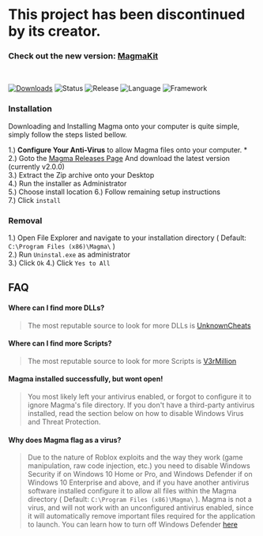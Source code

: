 # This project has been discontinued by its creator.
### Check out the new version: [MagmaKit](https://github.com/Not316tb/MagmaKit/)

<br/>

[![Downloads](https://img.shields.io/github/downloads/Not316tb/Magma-IaE/total?color=brightgreen)]()
![Status](https://img.shields.io/badge/status-abandoned-yellow)
![Release](https://img.shields.io/github/v/release/Not316tb/Magma-IaE)
![Language](https://img.shields.io/badge/language-C%23-blue)
![Framework](https://img.shields.io/badge/framework-WPF%20.NET-blue)

### Installation

Downloading and Installing Magma onto your computer is quite simple, simply follow the steps listed bellow.

  1.) **Configure Your Anti-Virus** to allow Magma files onto your computer. *  
  2.) Goto the [Magma Releases Page](https://github.com/Not316tb/Magma-IaE/releases) And download the latest version (currently v2.0.0)  
  3.) Extract the Zip archive onto your Desktop  
  4.) Run the installer as Administrator  
  5.) Choose install location
  6.) Follow remaining setup instructions  
  7.) Click `install`
  
### Removal

  1.) Open File Explorer and navigate to your installation directory ( Default: `C:\Program Files (x86)\Magma\` )  
  2.) Run `Uninstal.exe` as administrator  
  3.) Click `Ok`
  4.) Click `Yes to All`
  
## FAQ  

#### Where can I find more DLLs?

> The most reputable source to look for more DLLs is [UnknownCheats](https://www.unknowncheats.me/forum/search.php?searchid=18371288)

#### Where can I find more Scripts?

> The most reputable source to look for more Scripts is [V3rMillion](https://v3rmillion.net/)

#### Magma installed successfully, but wont open!

 > You most likely left your antivirus enabled, or forgot to configure it to ignore Magma's file directory. If you don't have a third-party antivirus installed, read the section below on how to disable Windows Virus and Threat Protection. 

#### Why does Magma flag as a virus?

> Due to the nature of Roblox exploits and the way they work (game manipulation, raw code injection, etc.) you need to disable Windows Security if on Windows 10 Home or Pro, and Windows Defender if on Windows 10 Enterprise and above, and if you have another antivirus software installed configure it to allow all files within the Magma directory ( Default: `C:\Program Files (x86)\Magma\` ). Magma is not a virus, and will not work with an unconfigured antivirus enabled, since it will automatically remove important files required for the application to launch. You can learn how to turn off Windows Defender [here](https://www.youtube.com/watch?v=TJb9CuVAHMI)

